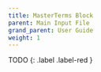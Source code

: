 ```yaml
---
title: MasterTerms Block
parent: Main Input File
grand_parent: User Guide
weight: 1
---
```


TODO
{: .label .label-red }
